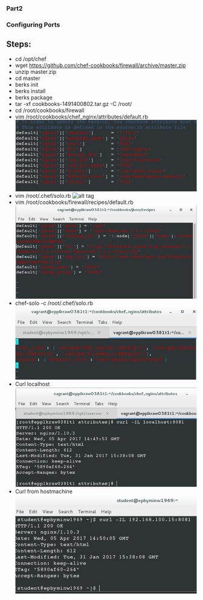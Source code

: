### Part2
### Configuring Ports
## Steps: 
 - cd /opt/chef
 - wget https://github.com/chef-cookbooks/firewall/archive/master.zip
 - unzip master.zip
 - cd master
 - berks init
 - berks install
 - berks package
 - tar -xf cookbooks-1491400802.tar.gz -C /root/
 - cd /root/cookbooks/firewall
 - vim /root/cookbooks/chef_nginx/attributes/default.rb
   ![alt tag](https://raw.githubusercontent.com/hopetds/chef-lab/task6/pics/8081.png)
 - vim /root/.chef/solo.rb
   ![alt tag](https://raw.githubusercontent.com/hopetds/chef-lab/master/runlist.png)
 - vim /root/cookbooks/firewall/recipes/default.rb
   ![alt tag](https://raw.githubusercontent.com/hopetds/chef-lab/task6/pics/attributes.png)
 - chef-solo -c /root/.chef/solo.rb
   ![alt tag](https://raw.githubusercontent.com/hopetds/chef-lab/task6/pics/firewallddddd.png)
  - Curl localhost
   ![alt tag](https://raw.githubusercontent.com/hopetds/chef-lab/task6/pics/curlfromvg.png)
 - Curl from hostmachine
   ![alt tag](https://raw.githubusercontent.com/hopetds/chef-lab/task6/pics/curllocalhost.png)
